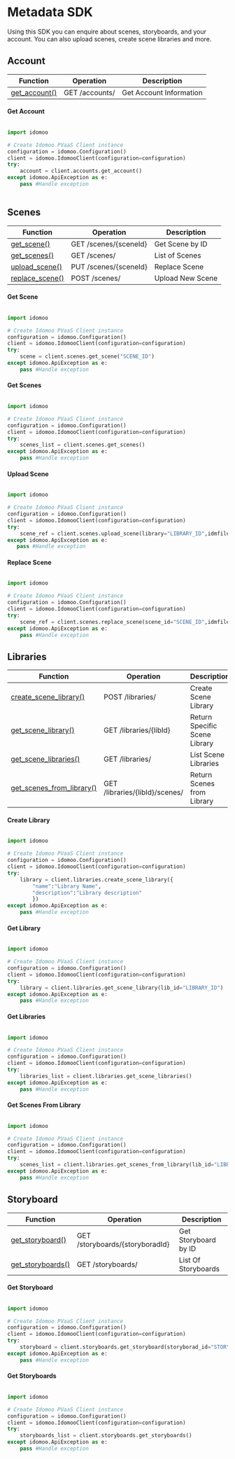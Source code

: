 # Metadata SDK

Using this SDK you can enquire about scenes, storyboards, and your account. You can also upload scenes, create scene libraries and more.

## Account
|Function |Operation | Description|
|---|---|---|
| [get_account()](#get-account) | GET /accounts/	|Get Account Information|

#### Get Account
```python

import idomoo

# Create Idomoo PVaaS Client instance
configuration = idomoo.Configuration()
client = idomoo.IdomooClient(configuration=configuration)
try:
    account = client.accounts.get_account()
except idomoo.ApiException as e:
    pass #Handle exception
    

```

## Scenes

|Function |Operation | Description|
|---|---|---|
| [get_scene()](#get-scene) | GET /scenes/{sceneId} | Get Scene by ID|
| [get_scenes()](#get-scenes) | GET /scenes/ |	List of Scenes|
| [upload_scene()](#upload-scene) | PUT /scenes/{sceneId} | Replace Scene |
| [replace_scene()](#replace-scene)| POST /scenes/ |	Upload New Scene|

#### Get Scene
```python

import idomoo

# Create Idomoo PVaaS Client instance
configuration = idomoo.Configuration()
client = idomoo.IdomooClient(configuration=configuration)
try:
    scene = client.scenes.get_scene("SCENE_ID")
except idomoo.ApiException as e:
    pass #Handle exception

```
#### Get Scenes
```python

import idomoo

# Create Idomoo PVaaS Client instance
configuration = idomoo.Configuration()
client = idomoo.IdomooClient(configuration=configuration)
try:
    scenes_list = client.scenes.get_scenes()
except idomoo.ApiException as e:
    pass #Handle exception

```
#### Upload Scene
```python

import idomoo

# Create Idomoo PVaaS Client instance
configuration = idomoo.Configuration()
client = idomoo.IdomooClient(configuration=configuration)
try:
    scene_ref = client.scenes.upload_scene(library="LIBRARY_ID",idmfile="IDM_FILE_PATH")
except idomoo.ApiException as e:
   pass #Handle exception

```
#### Replace Scene
```python

import idomoo

# Create Idomoo PVaaS Client instance
configuration = idomoo.Configuration()
client = idomoo.IdomooClient(configuration=configuration)
try:
    scene_ref = client.scenes.replace_scene(scene_id="SCENE_ID",idmfile="IDM_FILE_PATH")
except idomoo.ApiException as e:
    pass #Handle exception

```

## Libraries
|Function |Operation | Description|
|---|---|---|
| [create_scene_library()](#create-library) |POST /libraries/	|Create Scene Library|
| [get_scene_library()](#get-library) |GET /libraries/{libId}	|Return Specific Scene Library|
| [get_scene_libraries()](#get-libraries) |GET /libraries/	|List Scene Libraries|
| [get_scenes_from_library()](#get-scenes-from-library) |GET /libraries/{libId}/scenes/	|Return Scenes from Library|

#### Create Library

```python

import idomoo

# Create Idomoo PVaaS Client instance
configuration = idomoo.Configuration()
client = idomoo.IdomooClient(configuration=configuration)
try:
    library = client.libraries.create_scene_library({
        "name":"Library Name",
        "description":"Library description"
        })
except idomoo.ApiException as e:
    pass #Handle exception

```

#### Get Library
```python

import idomoo

# Create Idomoo PVaaS Client instance
configuration = idomoo.Configuration()
client = idomoo.IdomooClient(configuration=configuration)
try:
    library = client.libraries.get_scene_library(lib_id="LIBRARY_ID")
except idomoo.ApiException as e:
    pass #Handle exception

```
#### Get Libraries
```python

import idomoo

# Create Idomoo PVaaS Client instance
configuration = idomoo.Configuration()
client = idomoo.IdomooClient(configuration=configuration)
try:
    libraries_list = client.libraries.get_scene_libraries()
except idomoo.ApiException as e:
    pass #Handle exception

```
#### Get Scenes From Library
```python

import idomoo

# Create Idomoo PVaaS Client instance
configuration = idomoo.Configuration()
client = idomoo.IdomooClient(configuration=configuration)
try:
    scenes_list = client.libraries.get_scenes_from_library(lib_id="LIBRARY_ID")
except idomoo.ApiException as e:
    pass #Handle exception

```

## Storyboard
|Function |Operation | Description|
|---|---|---|
| [get_storyboard()](#get-storyboard) | GET /storyboards/{storyboradId} | Get Storyboard by ID|
| [get_storyboards()](#get-storyboards) | GET /storyboards/ | List Of Storyboards|
 
 #### Get Storyboard
```python

import idomoo

# Create Idomoo PVaaS Client instance
configuration = idomoo.Configuration()
client = idomoo.IdomooClient(configuration=configuration)
try:
    storyboard = client.storyboards.get_storyboard(storyborad_id="STORYBOARD_ID")
except idomoo.ApiException as e:
    pass #Handle exception

```
#### Get Storyboards
```python

import idomoo

# Create Idomoo PVaaS Client instance
configuration = idomoo.Configuration()
client = idomoo.IdomooClient(configuration=configuration)
try:
    storyboards_list = client.storyboards.get_storyboards()
except idomoo.ApiException as e:
    pass #Handle exception

```
